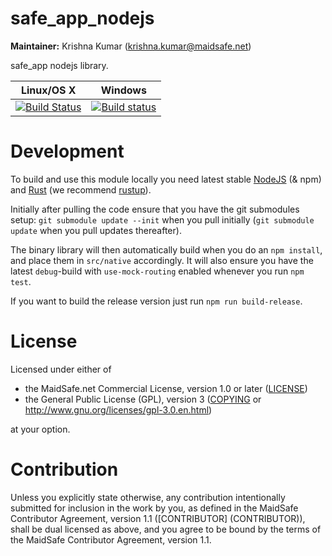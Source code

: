 # safe_app_nodejs

**Maintainer:** Krishna Kumar (krishna.kumar@maidsafe.net)

safe_app nodejs library.

|Linux/OS X|Windows|
|:---:|:--------:|
|[![Build Status](https://travis-ci.org/maidsafe/safe-app-nodejs.svg?branch=master)](https://travis-ci.org/maidsafe/safe-app-nodejs)|[![Build status](https://ci.appveyor.com/api/projects/status/efktyecwydxrhs5d/branch/master?svg=true)](https://ci.appveyor.com/project/MaidSafe-QA/safe-app-nodejs/branch/master)|

# Development

To build and use this module locally you need latest stable [NodeJS](https://nodejs.org/en/) (& npm) and [Rust](https://www.rust-lang.org/en-US/) (we recommend [rustup](https://rustup.rs/)).

Initially after pulling the code ensure that you have the git submodules setup: `git submodule update --init` when you pull initially (`git submodule update` when you pull updates thereafter). 

The binary library will then automatically build when you do an `npm install`, and place them in `src/native` accordingly. It will also ensure you have the latest `debug`-build  with `use-mock-routing` enabled whenever you run `npm test`.

If you want to build the release version just run `npm run build-release`.


# License

Licensed under either of

* the MaidSafe.net Commercial License, version 1.0 or later ([LICENSE](LICENSE))
* the General Public License (GPL), version 3 ([COPYING](COPYING) or http://www.gnu.org/licenses/gpl-3.0.en.html)

at your option.

# Contribution

Unless you explicitly state otherwise, any contribution intentionally submitted for inclusion in the
work by you, as defined in the MaidSafe Contributor Agreement, version 1.1 ([CONTRIBUTOR]
(CONTRIBUTOR)), shall be dual licensed as above, and you agree to be bound by the terms of the
MaidSafe Contributor Agreement, version 1.1.
